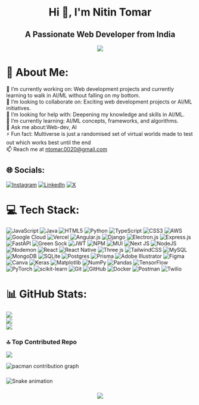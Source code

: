   <h1 align="center">Hi 👋, I'm Nitin Tomar</h1>
<h2 align="center">A Passionate Web Developer from India </h2> 

<p align="center">
<img src="https://raw.githubusercontent.com/robiot/robiot/main/jump.gif" />
</p>

# 💫 About Me:
🔭 I’m currently working on: Web development projects and currently learning to walk in AI/ML without falling on my bottom.<br>👯 I’m looking to collaborate on: Exciting web development projects or AI/ML initiatives.<br>🤝 I’m looking for help with: Deepening my knowledge and skills in AI/ML.<br>🌱 I’m currently learning: AI/ML concepts, frameworks, and algorithms.<br>💬 Ask me about:Web-dev, AI<br>⚡ Fun fact: Multiverse is just a randomised set of virtual worlds made to test out which works best until the end<br>📫 Reach me at ntomar.0020@gmail.com


## 🌐 Socials:
[![Instagram](https://img.shields.io/badge/Instagram-%23E4405F.svg?logo=Instagram&logoColor=white)](https://instagram.com/https://instagram.com/nitintomar200) [![LinkedIn](https://img.shields.io/badge/LinkedIn-%230077B5.svg?logo=linkedin&logoColor=white)](https://linkedin.com/in/https://linkedin.com/in/nitin-tomar002) [![X](https://img.shields.io/badge/X-black.svg?logo=X&logoColor=white)](https://x.com/https://twitter.com/NitinTomar002) 

# 💻 Tech Stack:
![JavaScript](https://img.shields.io/badge/javascript-%23323330.svg?style=flat&logo=javascript&logoColor=%23F7DF1E) ![Java](https://img.shields.io/badge/java-%23ED8B00.svg?style=flat&logo=openjdk&logoColor=white) ![HTML5](https://img.shields.io/badge/html5-%23E34F26.svg?style=flat&logo=html5&logoColor=white) ![Python](https://img.shields.io/badge/python-3670A0?style=flat&logo=python&logoColor=ffdd54) ![TypeScript](https://img.shields.io/badge/typescript-%23007ACC.svg?style=flat&logo=typescript&logoColor=white) ![CSS3](https://img.shields.io/badge/css3-%231572B6.svg?style=flat&logo=css3&logoColor=white) ![AWS](https://img.shields.io/badge/AWS-%23FF9900.svg?style=flat&logo=amazon-aws&logoColor=white) ![Google Cloud](https://img.shields.io/badge/GoogleCloud-%234285F4.svg?style=flat&logo=google-cloud&logoColor=white) ![Vercel](https://img.shields.io/badge/vercel-%23000000.svg?style=flat&logo=vercel&logoColor=white) ![Angular.js](https://img.shields.io/badge/angular.js-%23E23237.svg?style=flat&logo=angularjs&logoColor=white) ![Django](https://img.shields.io/badge/django-%23092E20.svg?style=flat&logo=django&logoColor=white) ![Electron.js](https://img.shields.io/badge/Electron-191970?style=flat&logo=Electron&logoColor=white) ![Express.js](https://img.shields.io/badge/express.js-%23404d59.svg?style=flat&logo=express&logoColor=%2361DAFB) ![FastAPI](https://img.shields.io/badge/FastAPI-005571?style=flat&logo=fastapi) ![Green Sock](https://img.shields.io/badge/green%20sock-88CE02?style=flat&logo=greensock&logoColor=white) ![JWT](https://img.shields.io/badge/JWT-black?style=flat&logo=JSON%20web%20tokens) ![NPM](https://img.shields.io/badge/NPM-%23CB3837.svg?style=flat&logo=npm&logoColor=white) ![MUI](https://img.shields.io/badge/MUI-%230081CB.svg?style=flat&logo=mui&logoColor=white) ![Next JS](https://img.shields.io/badge/Next-black?style=flat&logo=next.js&logoColor=white) ![NodeJS](https://img.shields.io/badge/node.js-6DA55F?style=flat&logo=node.js&logoColor=white) ![Nodemon](https://img.shields.io/badge/NODEMON-%23323330.svg?style=flat&logo=nodemon&logoColor=%BBDEAD) ![React](https://img.shields.io/badge/react-%2320232a.svg?style=flat&logo=react&logoColor=%2361DAFB) ![React Native](https://img.shields.io/badge/react_native-%2320232a.svg?style=flat&logo=react&logoColor=%2361DAFB) ![Three js](https://img.shields.io/badge/threejs-black?style=flat&logo=three.js&logoColor=white) ![TailwindCSS](https://img.shields.io/badge/tailwindcss-%2338B2AC.svg?style=flat&logo=tailwind-css&logoColor=white) ![MySQL](https://img.shields.io/badge/mysql-4479A1.svg?style=flat&logo=mysql&logoColor=white) ![MongoDB](https://img.shields.io/badge/MongoDB-%234ea94b.svg?style=flat&logo=mongodb&logoColor=white) ![SQLite](https://img.shields.io/badge/sqlite-%2307405e.svg?style=flat&logo=sqlite&logoColor=white) ![Postgres](https://img.shields.io/badge/postgres-%23316192.svg?style=flat&logo=postgresql&logoColor=white) ![Prisma](https://img.shields.io/badge/Prisma-3982CE?style=flat&logo=Prisma&logoColor=white) ![Adobe Illustrator](https://img.shields.io/badge/adobe%20illustrator-%23FF9A00.svg?style=flat&logo=adobe%20illustrator&logoColor=white) ![Figma](https://img.shields.io/badge/figma-%23F24E1E.svg?style=flat&logo=figma&logoColor=white) ![Canva](https://img.shields.io/badge/Canva-%2300C4CC.svg?style=flat&logo=Canva&logoColor=white) ![Keras](https://img.shields.io/badge/Keras-%23D00000.svg?style=flat&logo=Keras&logoColor=white) ![Matplotlib](https://img.shields.io/badge/Matplotlib-%23ffffff.svg?style=flat&logo=Matplotlib&logoColor=black) ![NumPy](https://img.shields.io/badge/numpy-%23013243.svg?style=flat&logo=numpy&logoColor=white) ![Pandas](https://img.shields.io/badge/pandas-%23150458.svg?style=flat&logo=pandas&logoColor=white) ![TensorFlow](https://img.shields.io/badge/TensorFlow-%23FF6F00.svg?style=flat&logo=TensorFlow&logoColor=white) ![PyTorch](https://img.shields.io/badge/PyTorch-%23EE4C2C.svg?style=flat&logo=PyTorch&logoColor=white) ![scikit-learn](https://img.shields.io/badge/scikit--learn-%23F7931E.svg?style=flat&logo=scikit-learn&logoColor=white) ![Git](https://img.shields.io/badge/git-%23F05033.svg?style=flat&logo=git&logoColor=white) ![GitHub](https://img.shields.io/badge/github-%23121011.svg?style=flat&logo=github&logoColor=white) ![Docker](https://img.shields.io/badge/docker-%230db7ed.svg?style=flat&logo=docker&logoColor=white) ![Postman](https://img.shields.io/badge/Postman-FF6C37?style=flat&logo=postman&logoColor=white) ![Twilio](https://img.shields.io/badge/Twilio-F22F46?style=flat&logo=Twilio&logoColor=white)
# 📊 GitHub Stats:
![](https://github-readme-stats.vercel.app/api?username=nitin0002&theme=ocean_dark&hide_border=true&include_all_commits=true&count_private=true)<br/>
![](https://nirzak-streak-stats.vercel.app/?user=nitin0002&theme=ocean_dark&hide_border=true)<br/>
![](https://github-readme-stats.vercel.app/api/top-langs/?username=nitin0002&theme=ocean_dark&hide_border=true&include_all_commits=true&count_private=true&layout=compact)

### 🔝 Top Contributed Repo
![](https://github-contributor-stats.vercel.app/api?username=nitin0002&limit=5&theme=ocean_dark&combine_all_yearly_contributions=true)


<picture>
  <source media="(prefers-color-scheme: dark)" srcset="https://raw.githubusercontent.com/nitin0002/nitin0002/output/pacman-contribution-graph-dark.svg">
  <source media="(prefers-color-scheme: light)" srcset="https://raw.githubusercontent.com/nitin0002/nitin0002/output/pacman-contribution-graph.svg">
  <img alt="pacman contribution graph" src="https://raw.githubusercontent.com/nitin0002/nitin0002/output/pacman-contribution-graph.svg">
</picture>

###

<img src="https://raw.githubusercontent.com/nitin0002/nitin0002/output/snake.svg" alt="Snake animation" />

###

<div align="center">
  <img src="https://profile-counter.glitch.me/nitin0002/count.svg?"  />
</div>

###
